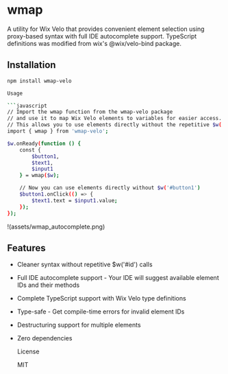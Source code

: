 # wmap

  A utility for Wix Velo that provides convenient element selection using proxy-based syntax with full IDE autocomplete
  support. TypeScript definitions was modified from wix's @wix/velo-bind package.

## Installation

  ```bash
  npm install wmap-velo

  Usage

  ```javascript
  // Import the wmap function from the wmap-velo package
  // and use it to map Wix Velo elements to variables for easier access.
  // This allows you to use elements directly without the repetitive $w('#id') syntax.
  import { wmap } from 'wmap-velo';

  $w.onReady(function () {
      const {
          $button1,
          $text1,
          $input1
      } = wmap($w);

      // Now you can use elements directly without $w('#button1')
      $button1.onClick(() => {
          $text1.text = $input1.value;
      });
  });
  ```

!(assets/wmap_autocomplete.png)

## Features

- Cleaner syntax without repetitive $w('#id') calls
- Full IDE autocomplete support - Your IDE will suggest available element IDs and their methods
- Complete TypeScript support with Wix Velo type definitions
- Type-safe - Get compile-time errors for invalid element IDs
- Destructuring support for multiple elements
- Zero dependencies

  License

  MIT
